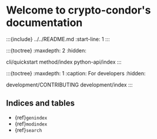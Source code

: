 # Welcome to crypto-condor's documentation

:::{include} ../../README.md
:start-line: 1
:::

:::{toctree}
:maxdepth: 2
:hidden:

cli/quickstart
method/index
python-api/index
:::

:::{toctree}
:maxdepth: 1
:caption: For developers
:hidden:

development/CONTRIBUTING
development/index
:::

## Indices and tables

- {ref}`genindex`
- {ref}`modindex`
- {ref}`search`
